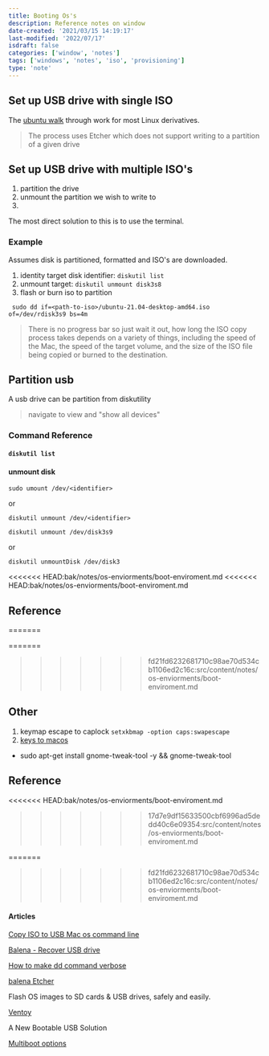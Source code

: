 ```yaml
---
title: Booting Os's
description: Reference notes on window
date-created: '2021/03/15 14:19:17'
last-modified: '2022/07/17'
isdraft: false
categories: ['window', 'notes']
tags: ['windows', 'notes', 'iso', 'provisioning']
type: 'note'
---
```


## Set up USB drive with single ISO

The [ubuntu walk](https://ubuntu.com/tutorials/create-a-usb-stick-on-macos) through work for most Linux derivatives.

> The process uses Etcher which does not support writing to a partition of a given drive

## Set up USB drive with multiple ISO's

1. partition the drive
2. unmount the partition we wish to write to
3.

The most direct solution to this is to use the terminal.

### Example

Assumes disk is partitioned, formatted and ISO's are downloaded.

1. identity target disk identifier: `diskutil list`
2. unmount target: `diskutil unmount disk3s8`
3. flash or burn iso to partition

```shell
 sudo dd if=<path-to-iso>/ubuntu-21.04-desktop-amd64.iso of=/dev/rdisk3s9 bs=4m
```

> There is no progress bar so just wait it out, how long the ISO copy process takes depends on a variety of things, including the speed of the Mac, the speed of the target volume, and the size of the ISO file being copied or burned to the destination.

## Partition usb

A usb drive can be partition from diskutility

> navigate to view and "show all devices"

### Command Reference

#### `diskutil list`

#### unmount disk

`sudo umount /dev/<identifier>`

or

`diskutil unmount /dev/<identifier>`

`diskutil unmount /dev/disk3s9`

or

`diskutil unmountDisk /dev/disk3`

<<<<<<< HEAD:bak/notes/os-enviorments/boot-enviroment.md
<<<<<<< HEAD:bak/notes/os-enviorments/boot-enviroment.md

## Reference

=======

=======
>>>>>>> fd21fd6232681710c98ae70d534cb1106ed2c16c:src/content/notes/os-enviorments/boot-enviroment.md
## Other

1. keymap escape to caplock `setxkbmap -option caps:swapescape`
2. [keys to macos](https://github.com/petrstepanov/gnome-macos-remap)

- sudo apt-get install gnome-tweak-tool -y && gnome-tweak-tool

## Reference

<<<<<<< HEAD:bak/notes/os-enviorments/boot-enviroment.md
> > > > > > > 17d7e9df15633500cbf6996ad5dedd40c6e09354:src/content/notes/os-enviorments/boot-enviroment.md

=======
>>>>>>> fd21fd6232681710c98ae70d534cb1106ed2c16c:src/content/notes/os-enviorments/boot-enviroment.md
#### Articles

[Copy ISO to USB Mac os command line](https://osxdaily.com/2015/06/05/copy-iso-to-usb-drive-mac-os-x-command/)

[Balena - Recover USB drive](https://www.balena.io/blog/did-etcher-break-my-usb-sd-card/)

[How to make dd command verbose](https://askubuntu.com/questions/363842/how-to-make-the-dd-command-be-verbose)

[balena Etcher](https://www.balena.io/etcher/)

Flash OS images to SD cards & USB drives, safely and easily.

[Ventoy](https://www.ventoy.net/)

A New Bootable USB Solution

[Multiboot options](https://www.linuxbabe.com/apps/create-multiboot-usb-linux-windows-iso)
